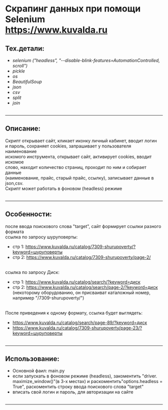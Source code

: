 # Скрапинг данных при помощи Selenium <br/>https://www.kuvalda.ru


## Тех.детали: 
* _selenium ("headless", "--disable-blink-features=AutomationControlled, scroll")_ 
* _pickle_
* _os_
* _BeautifulSoup_
* _json_
* _csv_ 
* _split_
* _join_
<br/><br/>
<hr>

## Описание:
Скрипт открывает сайт, кликает иконку личный кабинет, вводит логин 
<br/>и пароль, сохраняет cookies, запрашивает у пользователя наименование
<br/>искомого инструмента, открывает сайт, активирует cookies, вводит 
<br/>искомое
<br/>слово, находит количество страниц, проходит по ним и собирает данные
<br/>(наименование, прайс, старый прайс, ссылку), записывает данные в 
<br/>json,csv. 
<br/>Скрипт может работать в фоновом (headless) режиме
<br/><br/>
<hr>

## Особенности:
после ввода поискового слова "target", сайт формирует ссылки разного <br/>формата
<br/>ссылка по запросу шуруповерты:
* стр 1: https://www.kuvalda.ru/catalog/7309-shurupoverty/?keyword=шуруповерты
* стр 2: https://www.kuvalda.ru/catalog/7309-shurupoverty/page-2/

<br/>ссылка по запросу Диск:
* стр 1: https://www.kuvalda.ru/catalog/search/?keyword=диск
* стр 2: https://www.kuvalda.ru/catalog/search/page-2/?keyword=диск
<br/>(некоторому оборудованию, он присваиват каталожный номер, например "/7309-shurupoverty/")

<br/> После приведения к одному формату, ссылка будет выглядеть:
* https://www.kuvalda.ru/catalog/search/page-89/?keyword=диск
* https://www.kuvalda.ru/catalog/7309-shurupoverty/page-23/?keyword=шуруповерты
<br/><br/>
<hr>

## Использование: 
- Основной фаил: main.py 
- если запускать в фоновом режиме (headless), закоментить "driver.
maximize_window()"(в 3-х местах) и раскоментить"options.headless = True", раскоментить строку ввода поискового слова "target"
- вписать свой логин и пароль, для авторизации на сайте
<br/><br/>
<hr>

